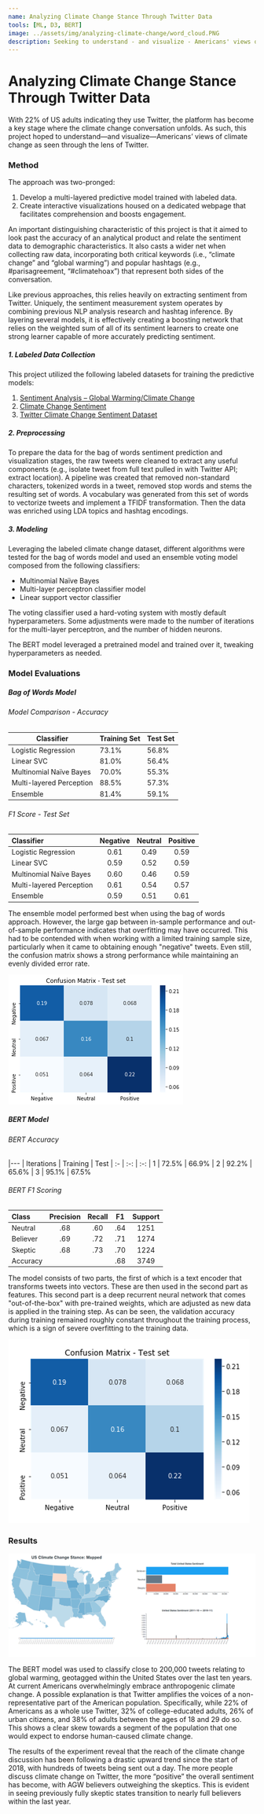 ```yaml
---
name: Analyzing Climate Change Stance Through Twitter Data
tools: [ML, D3, BERT]
image: ../assets/img/analyzing-climate-change/word_cloud.PNG
description: Seeking to understand - and visualize - Americans' views of climate change as seen through the lens of twitter.
---
```

# Analyzing Climate Change Stance Through Twitter Data

With 22% of US adults indicating they use Twitter, the platform has become a key stage where the climate change conversation unfolds. As such, this project hoped to understand—and visualize—Americans’ views of climate change as seen through the lens of Twitter.

### Method 

The approach was two-pronged: 
1. Develop a multi-layered predictive model trained with labeled data.
2. Create interactive visualizations housed on a dedicated webpage that facilitates comprehension and boosts engagement. 

An important distinguishing characteristic of this project is that it aimed to look past the accuracy of an analytical product and relate the sentiment data to demographic characteristics. It also casts a wider net when collecting raw data, incorporating both critical keywords (i.e., “climate change” and “global warming”) and popular hashtags (e.g., #parisagreement, “#climatehoax”) that represent both sides of the conversation. 

Like previous approaches, this relies heavily on extracting sentiment from Twitter. Uniquely, the sentiment measurement system operates by combining previous NLP analysis research and hashtag inference. By layering several models, it is effectively creating a boosting network that relies on the weighted sum of all of its sentiment learners to create one strong learner capable of more accurately predicting sentiment. 

##### 1. Labeled Data Collection

This project utilized the following labeled datasets for training the predictive models: 
1. [Sentiment Analysis – Global Warming/Climate Change](https://www.figure-eight.com/data-for-everyone/)
2. [Climate Change Sentiment](https://github.com/edwardcqian/climate_change_sentiment)
3. [Twitter Climate Change Sentiment Dataset](https://www.kaggle.com/edqian/twitter-climate-change-sentiment-dataset)

##### 2. Preprocessing

To prepare the data for the bag of words sentiment prediction and visualization stages, the raw tweets were cleaned to extract any useful components (e.g., isolate tweet from full text pulled in with Twitter API; extract location). A pipeline was created that removed non-standard characters, tokenized words in a tweet, removed stop words and stems the resulting set of words. A vocabulary was generated from this set of words to vectorize tweets and implement a TFIDF transformation. Then the data was enriched using LDA topics and hashtag encodings. 

##### 3. Modeling

Leveraging the labeled climate change dataset, different algorithms were tested for the bag of words model and used an ensemble voting model composed from the following classifiers: 

* Multinomial Naïve Bayes  
* Multi-layer perceptron classifier model 
* Linear support vector classifier

The voting classifier used a hard-voting system with mostly default hyperparameters. Some adjustments were made to the number of iterations for the multi-layer perceptron, and the number of hidden neurons. 

The BERT model leveraged a pretrained model and trained over it, tweaking hyperparameters as needed.  

### Model Evaluations

##### Bag of Words Model

###### Model Comparison - Accuracy
| Classifier                |  Training Set | Test Set  |
| ------------------------- | ------------- | --------- |
| Logistic Regression       | 73.1%         | 56.8%     |
| Linear SVC                |  81.0%        | 56.4%     |
| Multinomial Naïve Bayes   | 70.0%         | 55.3%     |
| Multi-layered Perception  | 88.5%         | 57.3%     |
| Ensemble                  | 81.4%         | 59.1%     |

###### F1 Score - Test Set
| Classifier  |  Negative | Neutral  | Positive |
|:---|:---:|:---:| :---: |
| Logistic Regression  | 0.61 | 0.49  | 0.59 |
| Linear SVC  |  0.59 | 0.52  | 0.59 |
| Multinomial Naïve Bayes  | 0.60  | 0.46  | 0.59 |
| Multi-layered Perception  | 0.61  | 0.54  | 0.57 |
| Ensemble  | 0.59  | 0.51  | 0.61 |

The ensemble model performed best when using the bag of words approach. However, the large gap between in-sample performance and out-of-sample performance indicates that overfitting may have occurred. 
This had to be contended with when working with a limited training sample size, particularly when it came to obtaining enough "negative" tweets. Even still, the confusion matrix shows a strong performance while maintaining an evenly divided error rate.

![](../assets/img/analyzing-climate-change/bow_conf_test.png)

##### BERT Model  

###### BERT Accuracy
|---
| Iterations | Training | Test 
| :- | :-: | :-: 
| 1 | 72.5% | 66.9% 
| 2 | 92.2% | 65.6% 
| 3 | 95.1% | 67.5% 

###### BERT F1 Scoring
| Class | Precision | Recall | F1 | Support |
| :--- | :---: | :---: | :---: | :---: |
| Neutral | .68 | .60 | .64 | 1251 |
| Believer | .69 | .72 | .71 | 1274 |
| Skeptic | .68 | .73 | .70 | 1224 |
| Accuracy |  | | .68 | 3749 |

The model consists of two parts, the first of which is a text encoder that transforms tweets into vectors. These are then used in the second part as features. This second part is a deep recurrent neural network that comes "out-of-the-box" with pre-trained weights, which are adjusted as new data is applied in the training step. As can be seen, the validation accuracy during training remained roughly constant throughout the training process, which is a sign of severe overfitting to the training data.    

![](../assets/img/analyzing-climate-change/bert_conf_test.png)

### Results

![](../assets/img/analyzing-climate-change/results.png)

The BERT model was used to classify close to 200,000 tweets relating to global warming, geotagged within the United States over the last ten years. At current Americans overwhelmingly embrace anthropogenic climate change.
A possible explanation is that Twitter amplifies the voices of a non-representative part of the American population. Specifically, while 22% of Americans as a whole use Twitter, 32% of college-educated adults, 26% of urban citizens, and 38% of adults between the ages of 18 and 29 do so. This shows a clear skew towards a segment of the population that one would expect to endorse human-caused climate change.

The results of the experiment reveal that the reach of the climate change discussion has been following a drastic upward trend since the start of 2018, with hundreds of tweets being sent out a day. The more people discuss climate change on Twitter, the more “positive” the overall sentiment has become, with AGW believers outweighing the skeptics. This is evident in seeing previously fully skeptic states transition to nearly full believers within the last year.
 